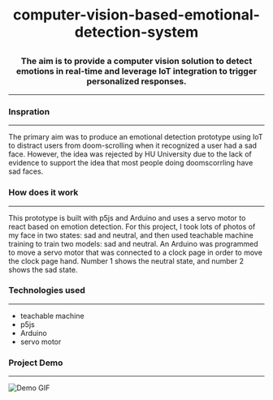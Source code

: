 
# <h1 align="center">computer-vision-based-emotional-detection-system</h1>

## <h3 align="center">The aim is to provide a computer vision solution to detect emotions in real-time and leverage IoT integration to trigger personalized responses.</h3>
---
### <h3 align="left">Inspration</h3>
---
The primary aim was to produce an emotional detection prototype using IoT to distract users from doom-scrolling when it recognized a user had a sad face. However, the idea was rejected by HU University due to the lack of evidence to support the idea that most people doing doomscorrling have sad faces.
### <h3 align="left">How does it work</h3>
---
This prototype is built with p5js and Arduino and uses a servo motor to react based on emotion detection.
For this project, I took lots of photos of my face in two states: sad and neutral, and then used teachable machine training to train two models: sad and neutral. An Arduino was programmed to move a servo motor that was connected to a clock page in order to move the clock page hand. Number 1 shows the neutral state, and number 2 shows the sad state.
### <h3 align="left">Technologies used</h3>
---

* teachable machine
* p5js
* Arduino
* servo motor

### <h3 align="left">Project Demo</h3>
---
![Demo GIF]()
